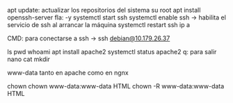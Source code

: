 apt update: actualizar los repositorios del sistema
su root
apt install openssh-server
	fla: -y
systemctl start ssh
systemctl enable ssh -> habilita el servicio de ssh al arrancar la máquina
systemctl restart ssh
ip a

CMD: para conectarse a ssh -> ssh debian@10.179.26.37

ls pwd
whoami
apt install apache2
systemctl status apache2
	q: para salir
nano
cat
mkdir

www-data tanto en apache como en ngnx

chown
	chown www-data:www-data HTML
	chown -R www-data:www-data HTML
	